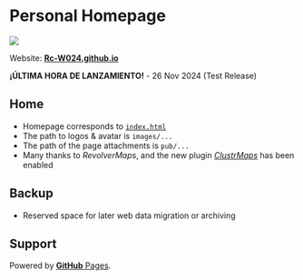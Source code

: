 # Personal Homepage
![](https://skillicons.dev/icons?i=html,js,css)

Website: [**Rc-W024.github.io**](https://Rc-W024.github.io)

**¡ÚLTIMA HORA DE LANZAMIENTO!** - 26 Nov 2024 (Test Release)

## Home
- Homepage corresponds to [`index.html`](https://github.com/Rc-W024/Rc-W024.github.io/blob/main/index.html)
- The path to logos & avatar is `images/...`
- The path of the page attachments is `pub/...`
- Many thanks to *RevolverMaps*, and the new plugin [*ClustrMaps*](https://clustrmaps.com/) has been enabled

## Backup
- Reserved space for later web data migration or archiving

## Support
Powered by [**GitHub** Pages](https://pages.github.com/).

